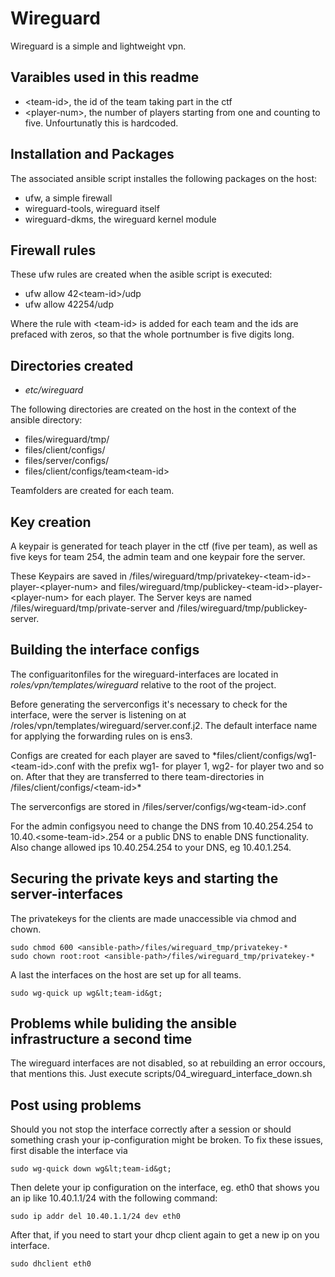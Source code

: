 # Wireguard

Wireguard is a simple and lightweight vpn.


## Varaibles used in this readme

-   &lt;team-id&gt;, the id of the team taking part in the ctf
-   &lt;player-num&gt;, the number of players starting from one and counting to five. Unfourtunatly this is hardcoded.


## Installation and Packages

The associated ansible script installes the following packages on the host:

-   ufw, a simple firewall
-   wireguard-tools, wireguard itself
-   wireguard-dkms, the wireguard kernel module


## Firewall rules

These ufw rules are created when the asible script is executed:

-   ufw allow 42&lt;team-id&gt;/udp
-   ufw allow 42254/udp

Where the rule with &lt;team-id&gt; is added for each team and the ids are prefaced with zeros, so that the whole portnumber is five digits long.


## Directories created

-   *etc/wireguard*

The following directories are created on the host in the context of the ansible directory:

-   files/wireguard/tmp/
-   files/client/configs/
-   files/server/configs/
-   files/client/configs/team&lt;team-id&gt;

Teamfolders are created for each team.


## Key creation

A keypair is generated for teach player in the ctf (five per team), as well as five keys for team 254, the admin team and one keypair fore the server.

These Keypairs are saved in /files/wireguard/tmp/privatekey-&lt;team-id&gt;-player-&lt;player-num&gt; and files/wireguard/tmp/publickey-&lt;team-id&gt;-player-&lt;player-num&gt; for each player. The Server keys are named /files/wireguard/tmp/private-server and /files/wireguard/tmp/publickey-server.


## Building the interface configs

The configuaritonfiles for the wireguard-interfaces are located in *roles/vpn/templates/wireguard* relative to the root of the project.

Before generating the serverconfigs it's necessary to check for the interface, were the server is listening on at /roles/vpn/templates/wireguard/server.conf.j2. The default interface name for applying the forwarding rules on is ens3.

Configs are created for each player are saved to \*files/client/configs/wg1-&lt;team-id&gt;.conf with the prefix wg1- for player 1, wg2- for player two and so on. After that they are transferred to there team-directories in /files/client/configs/&lt;team-id&gt;\*

The serverconfigs are stored in /files/server/configs/wg&lt;team-id&gt;.conf

For the admin configsyou need to change the DNS from 10.40.254.254 to 10.40.&lt;some-team-id&gt;.254 or a public DNS to enable DNS functionality.
Also change allowed ips 10.40.254.254 to your DNS, eg 10.40.1.254. 


## Securing the private keys and starting the server-interfaces

The privatekeys for the clients are made unaccessible via chmod and chown.

    sudo chmod 600 <ansible-path>/files/wireguard_tmp/privatekey-*
    sudo chown root:root <ansible-path>/files/wireguard_tmp/privatekey-*

A last the interfaces on the host are set up for all teams.

    sudo wg-quick up wg&lt;team-id&gt;


## Problems while buliding the ansible infrastructure a second time

The wireguard interfaces are not disabled, so at rebuilding an error occours, that mentions this.
Just execute scripts/04_wireguard_interface_down.sh


## Post using problems

Should you not stop the interface correctly after a session or should something crash your ip-configuration might be broken.
To fix these issues, first disable the interface via

    sudo wg-quick down wg&lt;team-id&gt;

Then delete your ip configuration on the interface, eg. eth0 that shows you an ip like 10.40.1.1/24 with the following command:

    sudo ip addr del 10.40.1.1/24 dev eth0

After that, if you need to start your dhcp client again to get a new ip on you interface.

    sudo dhclient eth0
